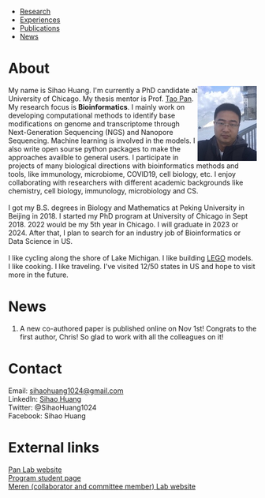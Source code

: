 * [Research](https://sihaohuanguc.github.io/research)
* [Experiences](https://sihaohuanguc.github.io/experiences)
* [Publications](https://sihaohuanguc.github.io/publications)
* [News](https://sihaohuanguc.github.io/news)

# About
<!-- ![titlis](./docs/assets/images/Titlis.jpg) -->
<img style="float: right;" src="./docs/assets/images/Titlis.jpg">

My name is Sihao Huang. I'm currently a PhD candidate at University of Chicago. My thesis mentor is Prof. [Tao Pan](https://bcmb.uchicago.edu/program/faculty/tao-pan). My research focus is **Bioinformatics**. I mainly work on developing computational methods to identify base modifications on genome and transcriptome through Next-Generation Sequencing (NGS) and Nanopore Sequencing. Machine learning is involved in the models. I also write open sourse python packages to make the approaches availble to general users. I participate in projects of many biological directions with bioinformatics methods and tools, like immunology, microbiome, COVID19, cell biology, etc. I enjoy collaborating with researchers with different academic backgrounds like chemistry, cell biology, immunology, microbiology and CS.
<br/>
<br/>
I got my B.S. degrees in Biology and Mathematics at Peking University in Beijing in 2018. I started my PhD program at University of Chicago in Sept 2018. 2022 would be my 5th year in Chicago. I will graduate in 2023 or 2024. After that, I plan to search for an industry job of Bioinformatics or Data Science in US.
<br/>
<br/>
I like cycling along the shore of Lake Michigan. I like building [LEGO](https://www.lego.com/en-us) models. I like cooking. I like traveling. I've visited 12/50 states in US and hope to visit more in the future.

# News
1. A new co-authored paper is published online on Nov 1st! Congrats to the first author, Chris! So glad to work with all the colleagues on it!

# Contact
Email: sihaohuang1024@gmail.com
<br/>
LinkedIn: [Sihao Huang](https://www.linkedin.com/in/sihao-huang-1aa545160/)
<br/>
Twitter: @SihaoHuang1024
<br/>
Facebook: Sihao Huang

# External links
[Pan Lab website](https://openwetware.org/wiki/Pan_Lab)
<br/>
[Program student page](https://bcmb.uchicago.edu/program/students?page=1)
<br/>
[Meren (collaborator and committee member) Lab website](https://merenlab.org)
<br/>

